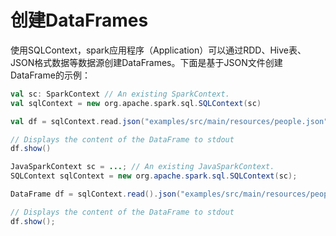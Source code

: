 # 创建DataFrames
使用SQLContext，spark应用程序（Application）可以通过RDD、Hive表、JSON格式数据等数据源创建DataFrames。下面是基于JSON文件创建DataFrame的示例：

```scala
val sc: SparkContext // An existing SparkContext.
val sqlContext = new org.apache.spark.sql.SQLContext(sc)

val df = sqlContext.read.json("examples/src/main/resources/people.json")

// Displays the content of the DataFrame to stdout
df.show()
```

```java
JavaSparkContext sc = ...; // An existing JavaSparkContext.
SQLContext sqlContext = new org.apache.spark.sql.SQLContext(sc);

DataFrame df = sqlContext.read().json("examples/src/main/resources/people.json");

// Displays the content of the DataFrame to stdout
df.show();
```